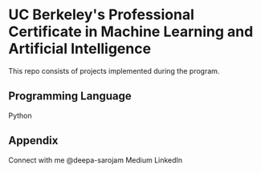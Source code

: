 # UC Berkeley's Professional Certificate in Machine Learning and Artificial Intelligence 

This repo consists of projects implemented during the program. 


## Programming Language 
Python


## Appendix
Connect with me
@deepa-sarojam
Medium
LinkedIn
